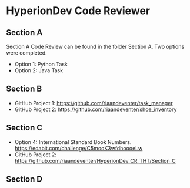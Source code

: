 # HyperionDev Code Reviewer

## Section A

Section A Code Review can be found in the folder Section A. Two options were completed.

- Option 1: Python Task
- Option 2: Java Task

## Section B

- GitHub Project 1: https://github.com/riaandeventer/task_manager
- GitHub Project 2: https://github.com/riaandeventer/shoe_inventory

## Section C

- Option 4: International Standard Book Numbers. https://edabit.com/challenge/C5mooK3wfdhoooeLw
- GitHub Project 2: https://github.com/riaandeventer/HyperionDev_CR_THT/Section_C

## Section D



